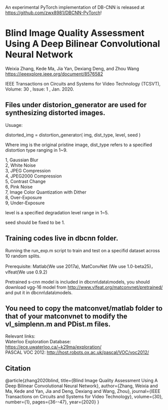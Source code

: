 An experimental PyTorch implementation of DB-CNN is released at https://github.com/zwx8981/DBCNN-PyTorch! 


Blind Image Quality Assessment Using A Deep Bilinear Convolutional Neural Network
=
Weixia Zhang, Kede Ma, Jia Yan, Dexiang Deng, and Zhou Wang
https://ieeexplore.ieee.org/document/8576582

IEEE Transactions on Circuits and Systems for Video Technology (TCSVT), Volume: 30 , Issue: 1 , Jan. 2020.


Files under distorion_generator are used for synthesizing distorted images.
-

Usuage:

distorted_img = distortion_generator( img, dist_type, level, seed )

Where img is the original pristine image, dist_type refers to a specified distortion type ranging in 1~9.

1, Gaussian Blur \
2, White Noise  \
3, JPEG Compression \
4, JPEG2000 Compression \
5, Contrast Change \
6, Pink Noise \
7, Image Color Quantization with Dither \
8, Over-Exposure \
9, Under-Exposure 

level is a specified degradation level range in 1~5.

seed should be fixed to be 1.


Training codes live in dbcnn folder.
-

Running the run_exp.m script to train and test on a specifid dataset across 10 random splits.

Prerequisite: Matlab(We use 2017a), MatConvNet (We use 1.0-beta25)， vlfeat(We use 0.9.2)

Pretrained s-cnn model is included in dbcnn\data\models, you should download vgg-16 model from http://www.vlfeat.org/matconvnet/pretrained/ and put it in dbcnn\data\models.

You need to copy the matconvet/matlab folder to that of your matconvnet to modify the vl_simplenn.m and PDist.m files. 
-

Relevant links: \
Waterloo Exploration Database: https://ece.uwaterloo.ca/~k29ma/exploration/ \
PASCAL VOC 2012: http://host.robots.ox.ac.uk/pascal/VOC/voc2012/

Citation
-
@article{zhang2020blind,
  title={Blind Image Quality Assessment Using A Deep Bilinear Convolutional Neural Network},
  author={Zhang, Weixia and Ma, Kede and Yan, Jia and Deng, Dexiang and Wang, Zhou},
  journal={IEEE Transactions on Circuits and Systems for Video Technology},
  volume={30},
  number={1},
  pages={36--47},
  year={2020}
}
